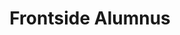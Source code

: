 ---
templateKey: people
name: Sam Keathley
title: Frontside Alumnus
img: /img/sam-keathley.jpg
twitter: SamKeathley
github: SamKeathley
bio: Sam is a software developer who values learning and collaborating with her team. She has a creative mind and finds great value in thinking outside of the box to solve problems whenever possible. She also loves making people laugh as much as she can. In her free time you'll probably find Sam playing with her dog, drawing, reading, or doing nerd things like playing Dungeons and Dragons with her friends.
alumnus: true
---
